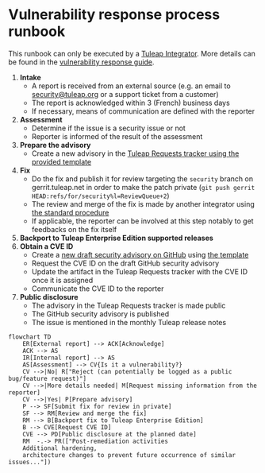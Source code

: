 # Vulnerability response process runbook

This runbook can only be executed by a [Tuleap Integrator](../integrators.md).
More details can be found in the [vulnerability response guide](./vulnerability-response.md).

1. **Intake**
    - A report is received from an external source (e.g. an email to security@tuleap.org or a support ticket from a customer)
    - The report is acknowledged within 3 (French) business days
    - If necessary, means of communication are defined with the reporter
2. **Assessment**
   - Determine if the issue is a security issue or not
   - Reporter is informed of the result of the assessment
3. **Prepare the advisory**
   - Create a new advisory in the [Tuleap Requests tracker using the provided template](./templates/tuleap-request.md)
4. **Fix**
   - Do the fix and publish it for review targeting the `security` branch on gerrit.tuleap.net in order to make the
   patch private (`git push gerrit HEAD:refs/for/security%l=ReviewQueue+2`)
   - The review and merge of the fix is made by another integrator using [the standard procedure](./../integrators.md)
   - If applicable, the reporter can be involved at this step notably to get feedbacks on the fix itself
5. **Backport to Tuleap Enterprise Edition supported releases**
6. **Obtain a CVE ID**
    - Create a [new draft security advisory on GitHub](https://github.com/Enalean/tuleap/security/advisories/new) using
   [the template](./templates/github-advisory.md)
    - Request the CVE ID on the draft GitHub security advisory
    - Update the artifact in the Tuleap Requests tracker with the CVE ID once it is assigned
    - Communicate the CVE ID to the reporter
7. **Public disclosure**
    - The advisory in the Tuleap Requests tracker is made public
    - The GitHub security advisory is published
    - The issue is mentioned in the monthly Tuleap release notes

```mermaid
flowchart TD
    ER[External report] --> ACK[Acknowledge]
    ACK --> AS
    IR[Internal report] --> AS
    AS[Assessment] --> CV{Is it a vulnerability?}
    CV -->|No| R["Reject (can potentially be logged as a public bug/feature request)"]
    CV -->|More details needed| M[Request missing information from the reporter]
    CV -->|Yes| P[Prepare advisory]
    P --> SF[Submit fix for review in private]
    SF --> RM[Review and merge the fix]
    RM --> B[Backport fix to Tuleap Enterprise Edition]
    B --> CVE[Request CVE ID]
    CVE --> PD[Public disclosure at the planned date]
    RM  -.-> PR(["Post-remediation activities
    Additional hardening,
    architecture changes to prevent future occurrence of similar issues..."])
```

